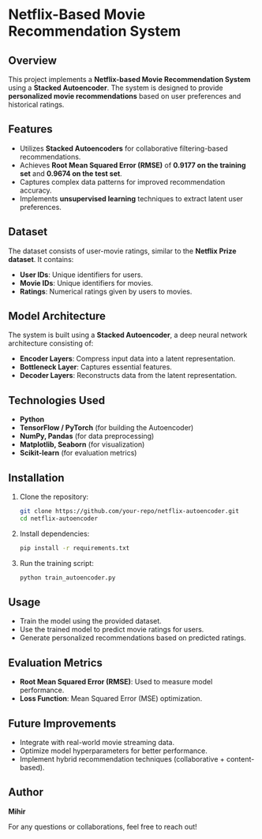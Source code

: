 # Netflix-Based Movie Recommendation System

## Overview
This project implements a **Netflix-based Movie Recommendation System** using a **Stacked Autoencoder**. The system is designed to provide **personalized movie recommendations** based on user preferences and historical ratings.

## Features
- Utilizes **Stacked Autoencoders** for collaborative filtering-based recommendations.
- Achieves **Root Mean Squared Error (RMSE)** of **0.9177 on the training set** and **0.9674 on the test set**.
- Captures complex data patterns for improved recommendation accuracy.
- Implements **unsupervised learning** techniques to extract latent user preferences.

## Dataset
The dataset consists of user-movie ratings, similar to the **Netflix Prize dataset**. It contains:
- **User IDs**: Unique identifiers for users.
- **Movie IDs**: Unique identifiers for movies.
- **Ratings**: Numerical ratings given by users to movies.

## Model Architecture
The system is built using a **Stacked Autoencoder**, a deep neural network architecture consisting of:
- **Encoder Layers**: Compress input data into a latent representation.
- **Bottleneck Layer**: Captures essential features.
- **Decoder Layers**: Reconstructs data from the latent representation.

## Technologies Used
- **Python**
- **TensorFlow / PyTorch** (for building the Autoencoder)
- **NumPy, Pandas** (for data preprocessing)
- **Matplotlib, Seaborn** (for visualization)
- **Scikit-learn** (for evaluation metrics)

## Installation
1. Clone the repository:
   ```sh
   git clone https://github.com/your-repo/netflix-autoencoder.git
   cd netflix-autoencoder
   ```
2. Install dependencies:
   ```sh
   pip install -r requirements.txt
   ```
3. Run the training script:
   ```sh
   python train_autoencoder.py
   ```

## Usage
- Train the model using the provided dataset.
- Use the trained model to predict movie ratings for users.
- Generate personalized recommendations based on predicted ratings.

## Evaluation Metrics
- **Root Mean Squared Error (RMSE)**: Used to measure model performance.
- **Loss Function**: Mean Squared Error (MSE) optimization.

## Future Improvements
- Integrate with real-world movie streaming data.
- Optimize model hyperparameters for better performance.
- Implement hybrid recommendation techniques (collaborative + content-based).

## Author
**Mihir**

For any questions or collaborations, feel free to reach out!

